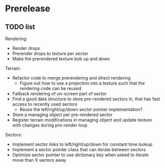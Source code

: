 # Prerelease

## TODO list
Rendering:
* Render drops
* Prerender drops to texture per sector
* Make the prerendered texture bob up and down

Terrain:
* Refactor code to merge prerendering and direct rendering
	* Figure out how to use a projection into a texture such that the rendering code can be reused
* Fallback rendering of on-screen part of sector
* Find a good data structure to store pre-rendered sectors in, that has fast access to recently used sectors
	* Reuse the left/right/up/down sector pointer implementation?
* Store a managing object per pre-rendered sector
* Register terrain modifications in managing object and update texture with changes during pre-render loop

Sectors:
* Implement sector links to left/right/up/down for constant time lookup
* Implement a sector pointer class that can iterate between sectors
* Optimize sector pointer to use dictionary key when asked to iterate move than X sectors away

